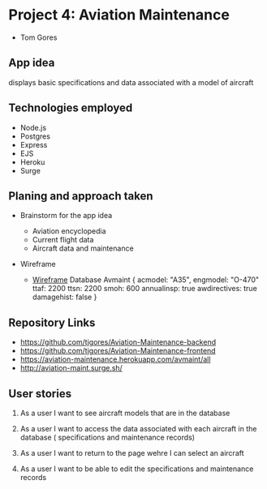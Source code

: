 # Project 4: Aviation Maintenance
* Tom Gores

## App idea

displays basic specifications and data associated with a model of aircraft

## Technologies employed

* Node.js
* Postgres
* Express
* EJS
* Heroku
* Surge

## Planing and approach taken

* Brainstorm for the app idea
    + Aviation encyclopedia
    + Current flight data
    + Aircraft data and maintenance

* Wireframe
    + [Wireframe](./documentation/wireframe.png)
        Database
        Avmaint {
            acmodel: "A35",
            engmodel: "O-470"
            ttaf: 2200
            ttsn: 2200
            smoh: 600
            annualinsp: true
            awdirectives: true
            damagehist: false
        }

## Repository Links
* https://github.com/tjgores/Aviation-Maintenance-backend
* https://github.com/tjgores/Aviation-Maintenance-frontend
* https://aviation-maintenance.herokuapp.com/avmaint/all
* http://aviation-maint.surge.sh/

## User stories
1. As a user I want to see aircraft models that are in the database

2. As a user I want to access the data associated with each aircraft in the database ( specifications and maintenance records)

3. As a user I want to return to the page wehre I can select an aircraft

4. As a user I want to be able to edit the specifications and maintenance records
